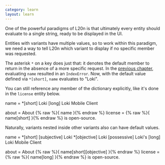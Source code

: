 ```yaml
---
category: learn
layout: learn
---
```


<section class="clearfix">
	<div class="left">
		<p>One of the powerful paradigms of L20n is that ultimately every entity should evaluate to a single string, ready to be displayed in the UI.</p>
		<p>Entities with variants have multiple values, so to work within this
    paradigm, we need a way to tell L20n which variant to display if no specific member was requested.</p>
		<p>The asterisk <code>*</code> on a key does just that:  it denotes the
    default member to return in the absence of a more specific request.  In the
    <a href="{% post_url 2012-07-03-translations-with-multiple-variants
    %}">previous chapter</a>, evaluating <code class="entity">name</code>
    resulted in an <code>IndexError</code>.  Now, with the default value
    defined via <code>*[short]</code>, <code class="entity">name</code> evaluates to "Loki".</p>
		<p>You can still reference any member of the dictionary explicitly, like it's done in the <code class="entity">license</code> entity below.</p>
	</div>
	<div class="right">
		<div class="editor sourceEditor height15"
		  id="sourceEditor1"
		  data-source="sourceEditor1"
		  data-output="output1"
		>name =
 *[short] Loki
  [long] Loki Mobile Client

about = About {% raw %}{ name }{% endraw %}
license = {% raw %}{ name[short] }{% endraw %} is open-source.
		</div>
		<dl id="output1">
		</dl>
	</div>
</section>

<section class="clearfix">
	<div class="left">
		<p>Naturally, variants nested inside other variants also can have default values.</p>
	</div>
	<div class="right">
		<div class="editor sourceEditor height15"
		  id="sourceEditor2"
		  data-source="sourceEditor2"
		  data-output="output2"
		>name =
  *[short]
  	[subjective] Loki
   *[objective] Loki
    [possessive] Loki's
  [long] Loki Mobile Client

about = About {% raw %}{ name[short][objective] }{% endraw %}
license = {% raw %}{ name[long] }{% endraw %} is open-source.
		</div>
		<dl id="output2">
		</dl>
	</div>
</section>
